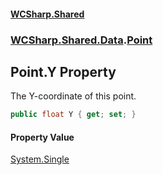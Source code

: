 #### [WCSharp\.Shared](README.md 'README')
### [WCSharp\.Shared\.Data](WCSharp.Shared.Data.md 'WCSharp\.Shared\.Data').[Point](WCSharp.Shared.Data.Point.md 'WCSharp\.Shared\.Data\.Point')

## Point\.Y Property

The Y\-coordinate of this point\.

```csharp
public float Y { get; set; }
```

#### Property Value
[System\.Single](https://learn.microsoft.com/en-us/dotnet/api/system.single 'System\.Single')